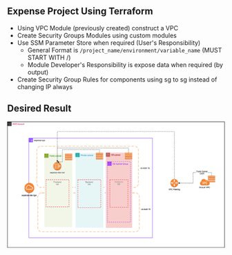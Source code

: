 ## Expense Project Using Terraform

- Using VPC Module (previously created) construct a VPC
- Create Security Groups Modules using custom modules
- Use SSM Parameter Store when required (User's Responsibility)
  - General Format is `/project_name/environment/variable_name` (MUST START WITH /)
  - Module Developer's Responsibility is expose data when required (by output)
- Create Security Group Rules for components using sg to sg instead of changing IP always

## Desired Result

![](../assignment-svgs/vpc-v5.drawio.svg)
